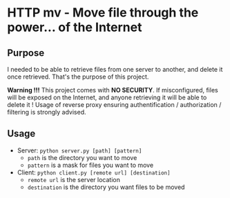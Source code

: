 # HTTP mv - Move file through the power... of the Internet

## Purpose

I needed to be able to retrieve files from one server to another, and delete it once retrieved. That's the purpose of
this project.

**Warning !!!** This project comes with **NO SECURITY**. If misconfigured, files will be exposed on the Internet, and
anyone retrieving it will be able to delete it ! Usage of reverse proxy ensuring authentification / authorization /
filtering is strongly advised.

## Usage

- Server: `python server.py [path] [pattern]`
    - `path` is the directory you want to move
    - `pattern` is a mask for files you want to move
- Client: `python client.py [remote url] [destination]`
    - `remote url` is the server location
    - `destination` is the directory you want files to be moved
